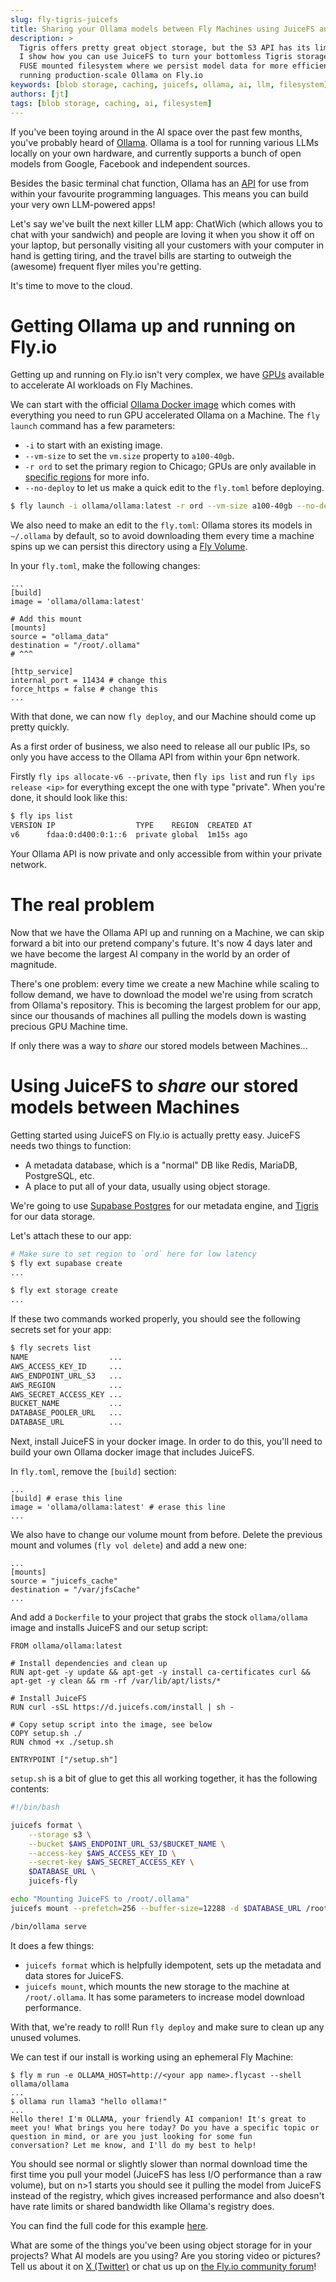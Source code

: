 ```yaml
---
slug: fly-tigris-juicefs
title: Sharing your Ollama models between Fly Machines using JuiceFS and Tigris
description: >
  Tigris offers pretty great object storage, but the S3 API has its limits. Here
  I show how you can use JuiceFS to turn your bottomless Tigris storage into a
  FUSE mounted filesystem where we persist model data for more efficiently
  running production-scale Ollama on Fly.io
keywords: [blob storage, caching, juicefs, ollama, ai, llm, filesystem]
authors: [jt]
tags: [blob storage, caching, ai, filesystem]
---
```


If you've been toying around in the AI space over the past few months, you've
probably heard of [Ollama](https://ollama.com/). Ollama is a tool for running
various LLMs locally on your own hardware, and currently supports a bunch of
open models from Google, Facebook and independent sources.

Besides the basic terminal chat function, Ollama has an
[API](https://github.com/ollama/ollama/blob/main/docs/api.md) for use from
within your favourite programming languages. This means you can build your very
own LLM-powered apps!

Let's say we've built the next killer LLM app: ChatWich (which allows you to
chat with your sandwich) and people are loving it when you show it off on your
laptop, but personally visiting all your customers with your computer in hand is
getting tiring, and the travel bills are starting to outweigh the (awesome)
frequent flyer miles you're getting.

It's time to move to the cloud.

# Getting Ollama up and running on Fly.io

Getting up and running on Fly.io isn't very complex, we have
[GPUs](https://fly.io/gpu) available to accelerate AI workloads on Fly Machines.

We can start with the official
[Ollama Docker image](https://hub.docker.com/r/ollama/ollama) which comes with
everything you need to run GPU accelerated Ollama on a Machine. The `fly launch`
command has a few parameters:

- `-i` to start with an existing image.
- `--vm-size` to set the `vm.size` property to `a100-40gb`.
- `-r ord` to set the primary region to Chicago; GPUs are only available in
  [specific regions](https://fly.io/docs/gpus/#regions-with-gpus) for more info.
- `--no-deploy` to let us make a quick edit to the `fly.toml` before deploying.

```bash
$ fly launch -i ollama/ollama:latest -r ord --vm-size a100-40gb --no-deploy
```

We also need to make an edit to the `fly.toml`: Ollama stores its models in
`~/.ollama` by default, so to avoid downloading them every time a machine spins
up we can persist this directory using a
[Fly Volume](https://fly.io/docs/volumes/overview/).

In your `fly.toml`, make the following changes:

```
...
[build]
image = 'ollama/ollama:latest'

# Add this mount
[mounts]
source = "ollama_data"
destination = "/root/.ollama"
# ^^^

[http_service]
internal_port = 11434 # change this
force_https = false # change this
...
```

With that done, we can now `fly deploy`, and our Machine should come up pretty
quickly.

As a first order of business, we also need to release all our public IPs, so
only you have access to the Ollama API from within your 6pn network.

Firstly `fly ips allocate-v6 --private`, then `fly ips list` and run
`fly ips release <ip>` for everything except the one with type "private". When
you're done, it should look like this:

```bash
$ fly ips list
VERSION	IP                	TYPE   	REGION	CREATED AT
v6     	fdaa:0:d400:0:1::6	private	global	1m15s ago
```

Your Ollama API is now private and only accessible from within your private
network.

# The real problem

Now that we have the Ollama API up and running on a Machine, we can skip forward
a bit into our pretend company's future. It's now 4 days later and we have
become the largest AI company in the world by an order of magnitude.

There's one problem: every time we create a new Machine while scaling to follow
demand, we have to download the model we're using from scratch from Ollama's
repository. This is becoming the largest problem for our app, since our
thousands of machines all pulling the models down is wasting precious GPU
Machine time.

If only there was a way to _share_ our stored models between Machines...

# Using JuiceFS to _share_ our stored models between Machines

Getting started using JuiceFS on Fly.io is actually pretty easy. JuiceFS needs
two things to function:

- A metadata database, which is a "normal" DB like Redis, MariaDB, PostgreSQL,
  etc.
- A place to put all of your data, usually using object storage.

We're going to use [Supabase Postgres](https://fly.io/docs/reference/supabase/)
for our metadata engine, and [Tigris](https://fly.io/docs/reference/tigris/) for
our data storage.

Let's attach these to our app:

```bash
# Make sure to set region to `ord` here for low latency
$ fly ext supabase create
...

$ fly ext storage create
...
```

If these two commands worked properly, you should see the following secrets set
for your app:

```bash
$ fly secrets list
NAME                  ...
AWS_ACCESS_KEY_ID     ...
AWS_ENDPOINT_URL_S3   ...
AWS_REGION            ...
AWS_SECRET_ACCESS_KEY ...
BUCKET_NAME           ...
DATABASE_POOLER_URL   ...
DATABASE_URL          ...
```

Next, install JuiceFS in your docker image. In order to do this, you'll need to
build your own Ollama docker image that includes JuiceFS.

In `fly.toml`, remove the `[build]` section:

```
...
[build] # erase this line
image = 'ollama/ollama:latest' # erase this line
...
```

We also have to change our volume mount from before. Delete the previous mount
and volumes (`fly vol delete`) and add a new one:

```
...
[mounts]
source = "juicefs_cache"
destination = "/var/jfsCache"
...
```

And add a `Dockerfile` to your project that grabs the stock `ollama/ollama`
image and installs JuiceFS and our setup script:

```docker
FROM ollama/ollama:latest

# Install dependencies and clean up
RUN apt-get -y update && apt-get -y install ca-certificates curl && apt-get -y clean && rm -rf /var/lib/apt/lists/*

# Install JuiceFS
RUN curl -sSL https://d.juicefs.com/install | sh -

# Copy setup script into the image, see below
COPY setup.sh ./
RUN chmod +x ./setup.sh

ENTRYPOINT ["/setup.sh"]
```

`setup.sh` is a bit of glue to get this all working together, it has the
following contents:

```bash
#!/bin/bash

juicefs format \
    --storage s3 \
    --bucket $AWS_ENDPOINT_URL_S3/$BUCKET_NAME \
    --access-key $AWS_ACCESS_KEY_ID \
    --secret-key $AWS_SECRET_ACCESS_KEY \
    $DATABASE_URL \
    juicefs-fly

echo "Mounting JuiceFS to /root/.ollama"
juicefs mount --prefetch=256 --buffer-size=12288 -d $DATABASE_URL /root/.ollama

/bin/ollama serve
```

It does a few things:

- `juicefs format` which is helpfully idempotent, sets up the metadata and data
  stores for JuiceFS.
- `juicefs mount`, which mounts the new storage to the machine at
  `/root/.ollama`. It has some parameters to increase model download
  performance.

With that, we're ready to roll! Run `fly deploy` and make sure to clean up any
unused volumes.

We can test if our install is working using an ephemeral Fly Machine:

```
$ fly m run -e OLLAMA_HOST=http://<your app name>.flycast --shell ollama/ollama
...
$ ollama run llama3 "hello ollama!"
...
Hello there! I'm OLLAMA, your friendly AI companion! It's great to meet you! What brings you here today? Do you have a specific topic or question in mind, or are you just looking for some fun
conversation? Let me know, and I'll do my best to help!
```

You should see normal or slightly slower than normal download time the first
time you pull your model (JuiceFS has less I/O performance than a raw volume),
but on n>1 starts you should see it pulling the model from JuiceFS instead of
the registry, which gives increased performance and also doesn't have rate
limits or shared bandwidth like Ollama's registry does.

You can find the full code for this example
[here](https://github.com/tigrisdata-community/juicefs-ollama).

What are some of the things you've been using object storage for in your
projects? What AI models are you using? Are you storing video or pictures? Tell
us about it on [X (Twitter)](https://twitter.com/TigrisData) or chat us up on
[the Fly.io community forum](https://community.fly.io/tag/storage)!
